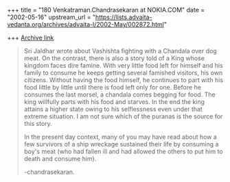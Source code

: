 +++
title = "180 Venkatraman.Chandrasekaran at NOKIA.COM"
date = "2002-05-16"
upstream_url = "https://lists.advaita-vedanta.org/archives/advaita-l/2002-May/002872.html"

+++
[Archive link](https://lists.advaita-vedanta.org/archives/advaita-l/2002-May/002872.html)

> Sri Jaldhar wrote about Vashishta fighting with a Chandala over
> dog meat.
> On the contrast, there is also a story told of a King whose kingdom
> faces dire famine. With very little food left for himself and his family
> to consume he keeps getting several famished visitors, his own
> citizens. Without having the food himself, he continues to part with his
> food little by little until there is food left only for one. Before he 
> consumes the last morsel, a chandala comes begging for food. The
> king willfully parts with his food and starves. In the end the king attains
> a higher state owing to his selflessness even under that extreme
> situation. I am not sure which of the puranas is the source for this
> story.
> 
> In the present day context, many of you may have read about how
> a few survivors of a ship wreckage sustained their life by consuming
> a boy's meat (who had fallen ill and had allowed the others to put him
> to death and consume him).
> 
> -chandrasekaran.

